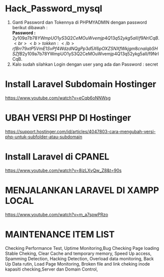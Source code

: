 # Hack_Password_mysql
1. Ganti Password dan Tokennya di PHPMYADMIN dengan password berikut dibawah :
      <br><b>Password :</b> $2y$10$9a7b78YWmpUO1yS3Q2CeMOuWvemjp4Q13q52ykg5alI/f9NrICqB.
      <br><b>tokken   :</b> rfBrr79xtP5VmE1SvPf4WdzdNQgPp3d5X6pOXZSNXfWkjgm8cnaIqbSHSZfB$2y$10$9a7b78YWmpUO1yS3Q2CeMOuWvemjp4Q13q52ykg5alI/f9NrICqB.
2. Kalo sudah silahkan Login dengan user yang ada dan Password : secret

# Install Laravel Subdomain Hostinger
https://www.youtube.com/watch?v=eCqb6oNNWsg

# UBAH VERSI PHP DI  Hostinger
https://support.hostinger.com/id/articles/4047803-cara-mengubah-versi-php-untuk-subfolder-atau-subdomain

# Install Laravel di CPANEL
https://www.youtube.com/watch?v=8izLXvQw_Z8&t=90s

# MENJALANKAN LARAVEL DI XAMPP LOCAL
https://www.youtube.com/watch?v=m_a7spwPRzo


# MAINTENANCE ITEM LIST
Checking Performance Test, Uptime Monitoring,Bug Checking
Page loading Stable Cheking, Clear Cache and temporary memory, Speed Up access, 
Spamming Detection, Hacking Detection, Overload data monitoring, Back Up Data rutin, Load Page Monitoring, Broken file and link cheking
inode kapasiti checking,Server dan Domain Control,
